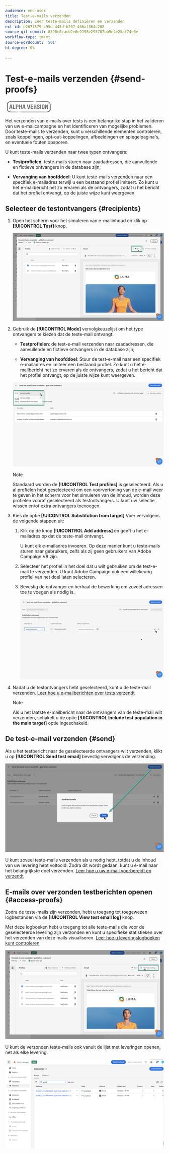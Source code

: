 ```yaml
---
audience: end-user
title: Test-e-mails verzenden
description: Leer teste-mails definiëren en verzenden
exl-id: b2677579-c95d-443d-b207-466af364c208
source-git-commit: 8398c0cacb2e6e2198e295787bb5e4e25af74e6e
workflow-type: tm+mt
source-wordcount: '501'
ht-degree: 0%

---
```


# Test-e-mails verzenden {#send-proofs}

![](../assets/do-not-localize/badge.png)

Het verzenden van e-mails over tests is een belangrijke stap in het valideren van uw e-mailcampagne en het identificeren van mogelijke problemen. Door teste-mails te verzenden, kunt u verschillende elementen controleren, zoals koppelingen, opt-out-koppelingen, afbeeldingen en spiegelpagina&#39;s, en eventuele fouten opsporen.

U kunt teste-mails verzenden naar twee typen ontvangers:

* **Testprofielen**: teste-mails sturen naar zaadadressen, die aanvullende en fictieve ontvangers in de database zijn;

* **Vervanging van hoofddoel**: U kunt teste-mails verzenden naar een specifiek e-mailadres terwijl u een bestaand profiel imiteert. Zo kunt u het e-mailbericht net zo ervaren als de ontvangers, zodat u het bericht dat het profiel ontvangt, op de juiste wijze kunt weergeven.

## Selecteer de testontvangers {#recipients}

1. Open het scherm voor het simuleren van e-mailinhoud en klik op **[!UICONTROL Test]** knop.

   ![](assets/test-button.png)

1. Gebruik de **[!UICONTROL Mode]** vervolgkeuzelijst om het type ontvangers te kiezen dat de teste-mail ontvangt:

   * **Testprofielen**: de test-e-mail verzenden naar zaadadressen, die aanvullende en fictieve ontvangers in de database zijn;

   * **Vervanging van hoofddoel**: Stuur de test-e-mail naar een specifiek e-mailadres en imiteer een bestaand profiel. Zo kunt u het e-mailbericht net zo ervaren als de ontvangers, zodat u het bericht dat het profiel ontvangt, op de juiste wijze kunt weergeven.

   ![](assets/test-mode.png)

   >[!NOTE]
   >
   >Standaard worden de **[!UICONTROL Test profiles]** is geselecteerd. Als u al profielen hebt geselecteerd om een voorvertoning van de e-mail weer te geven in het scherm voor het simuleren van de inhoud, worden deze profielen vooraf geselecteerd als testontvangers. U kunt uw selectie wissen en/of extra ontvangers toevoegen.

1. Kies de optie **[!UICONTROL Substitution from target]** Voer vervolgens de volgende stappen uit:

   1. Klik op de knop **[!UICONTROL Add address]** en geeft u het e-mailadres op dat de teste-mail ontvangt.

      U kunt elk e-mailadres invoeren. Op deze manier kunt u teste-mails sturen naar gebruikers, zelfs als zij geen gebruikers van Adobe Campaign V8 zijn.

   1. Selecteer het profiel in het doel dat u wilt gebruiken om de test-e-mail te verzenden. U kunt Adobe Campaign ook een willekeurig profiel van het doel laten selecteren.

   1. Bevestig de ontvanger en herhaal de bewerking om zoveel adressen toe te voegen als nodig is.

      ![](assets/substitution.png)

1. Nadat u de testontvangers hebt geselecteerd, kunt u de teste-mail verzenden. [Leer hoe u e-mailberichten over tests verzendt](#send)

   >[!NOTE]
   >
   >Als u het laatste e-mailbericht naar de ontvangers van de teste-mail wilt verzenden, schakelt u de optie **[!UICONTROL Include test population in the main target]** optie ingeschakeld.

## De test-e-mail verzenden {#send}

Als u het testbericht naar de geselecteerde ontvangers wilt verzenden, klikt u op **[!UICONTROL Send test email]** bevestig vervolgens de verzending.

![](assets/send-proof.png)

U kunt zoveel teste-mails verzenden als u nodig hebt, totdat u de inhoud van uw levering hebt voltooid. Zodra dit wordt gedaan, kunt u e-mail naar het belangrijkste doel verzenden. [Leer hoe u uw e-mail voorbereidt en verzendt](../monitor/prepare-send.md)

## E-mails over verzonden testberichten openen {#access-proofs}

Zodra de teste-mails zijn verzonden, hebt u toegang tot toegewezen logbestanden via de **[!UICONTROL View test email log]** knop.

Met deze logboeken hebt u toegang tot alle teste-mails die voor de geselecteerde levering zijn verzonden en kunt u specifieke statistieken over het verzenden van deze mails visualiseren. [Leer hoe u leveringslogboeken kunt controleren](../monitor/delivery-logs.md)

![](assets/proof-log.png)

U kunt de verzonden teste-mails ook vanuit de lijst met leveringen openen, net als elke levering.

![](assets/delivery-list.png)
